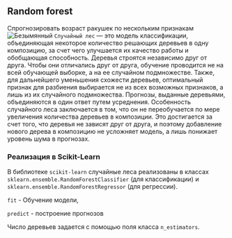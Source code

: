 Random forest
---
Спрогнозировать возраст ракушек по нескольким признакам
![Безымянный](https://user-images.githubusercontent.com/29499863/77451282-5d1b4880-6dec-11ea-9d17-7bbd1acb7de2.png)
```Случайный лес``` — это модель классификации, объединяющая некоторое количество решающих деревьев в одну композицию, за счет чего улучшается их качество работы и обобщающая способность. Деревья строятся независимо друг от друга. Чтобы они отличались друг от друга, обучение проводится не на всей обучающей выборке, а на ее случайном подмножестве. Также, для дальнейшего уменьшения схожести деревьев, оптимальный признак для разбиения выбирается не из всех возможных признаков, а лишь из их случайного подмножества. Прогнозы, выданные деревьями, объединяются в один ответ путем усреднения.
Особенность случайного леса заключается в том, что он не переобучается по мере увеличения количества деревьев в композиции. Это достигается за счет того, что деревья не зависят друг от друга, и поэтому добавление нового дерева в композицию не усложняет модель, а лишь понижает уровень шума в прогнозах.

### Реализация в Scikit-Learn

В библиотеке ```scikit-learn``` случайные леса реализованы в классах ```sklearn.ensemble.RandomForestClassifier``` (для классификации) и ```sklearn.ensemble.RandomForestRegressor```
(для регрессии).

```fit``` - Обучение модели,
 
 ```predict``` - построение прогнозов
  
 Число деревьев задается с помощью поля класса ```n_estimators```. 